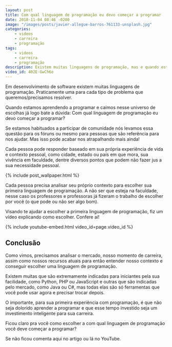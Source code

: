 ```yaml
---
layout: post
title: Com qual linguagem de programação eu devo começar a programar
date: 2018-11-04 08:46 -0200
image: "/images/posts/javier-allegue-barros-761133-unsplash.jpg"
categories:
    - videos
    - carreira
    - programação
tags:
    - videos
    - carreira
    - programação
description: Existem muitas linguagens de programação, mas e quando estamos começando a programar, com qual devemos começar?
video_id: 402E-GwCh6o
---
```


Em desenvolvimento de software existem muitas linguagens de programação. Praticamente uma para cada tipo de problema que queremos/precisamos resolver.

Quando estamos aprendendo a programar e caímos nesse universo de escolhas já logo bate a dúvida: Com qual linguagem de programação eu devo começar a programar?

Se estamos habituados a participar de comunidade nós levamos essa questão para os fóruns ou mesmo para pessoas que são referência para nos ajudar. Mas isso pode acabar nos atrapalhando mais ainda!

Cada pessoa pode responder baseado em sua própria experiência de vida e contexto pessoal, como cidade, estado ou país em que mora, sua vivência em faculdade, dentre diversos pontos que podem não fazer jus a sua necessidade pessoal.

{% include post_wallpaper.html %}

Cada pessoa precisa analisar seu próprio contexto para escolher sua primeira linguagem de programação. A não ser que esteja na faculdade, nesse caso os professores e professoras já fizeram o trabalho de escolher por você (o que pode ou não ser algo bom).

Visando te ajudar a escolher a primeira linguagem de programação, fiz um vídeo explicando como escolher. Confere aí! 

{% include youtube-embed.html video_id=page.video_id %}

## Conclusão

Como vimos, precisamos analisar o mercado, nosso momento de carreira, assim como nossos recursos atuais para então entender nosso contexto e conseguir escolher uma linguagem de programação.

Existem muitas que são extremamente indicadas para iniciantes pela sua facilidade, como Python, PHP ou JavaScript e outras que são indicadas pelo mercado, como Java ou C#, mas todas elas são só ferramentas que você pode usar agora e precisar trocar depois.

O importante, para sua primeira experiência com programação, é que não seja dolorido aprender a programar e que esse tempo investido seja um investimento inteligente para sua carreira.

Ficou claro pra você como escolher a com qual linguagem de programação você deve começar a programar?

Se não ficou comenta aqui no artigo ou lá no YouTube.
